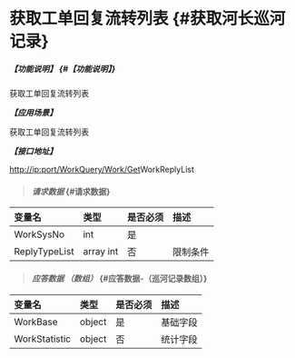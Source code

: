 # 获取工单回复流转列表 {#获取河长巡河记录}

##### _【功能说明】_ {#【功能说明】}

获取工单回复流转列表

_**【应用场景】**_

获取工单回复流转列表

_**【接口地址】**_

[http://ip:port/WorkQuery/Work/Get](http://ip:port/HMQuery/PatrolRiver/GetPatrolRivers)WorkReplyList

> #### _请求数据_ {#请求数据}

| 变量名 | 类型 | 是否必须 | 描述 |
| :--- | :--- | :--- | :--- |
| WorkSysNo | int | 是 |  |
| ReplyTypeList | array int | 否 | 限制条件 |

> #### _应答数据 （数组）_ {#应答数据-（巡河记录数组）}

| 变量名 | 类型 | 是否必须 | 描述 |
| :--- | :--- | :--- | :--- |
| WorkBase | object | 是 | 基础字段 |
| WorkStatistic | object | 否 | 统计字段 |



